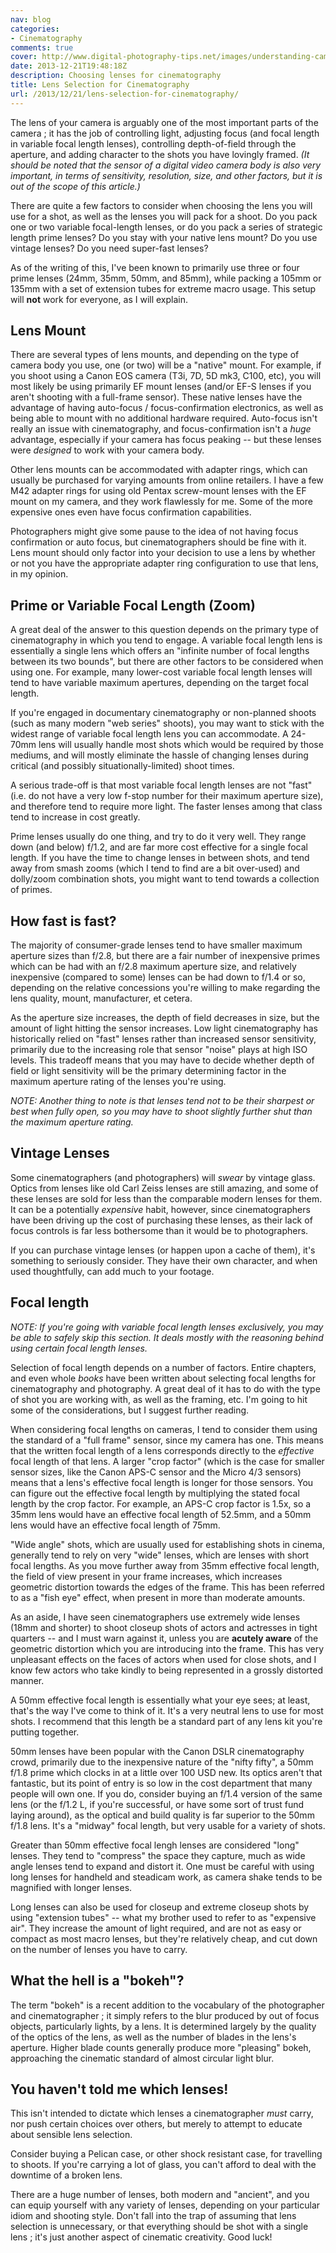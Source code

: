 ```yaml
---
nav: blog
categories:
- Cinematography
comments: true
cover: http://www.digital-photography-tips.net/images/understanding-camera-lenses-21426106.jpg
date: 2013-12-21T19:48:18Z
description: Choosing lenses for cinematography
title: Lens Selection for Cinematography
url: /2013/12/21/lens-selection-for-cinematography/
---
```


The lens of your camera is arguably one of the most important parts of the
camera ; it has the job of controlling light, adjusting focus (and focal
length in variable focal length lenses), controlling depth-of-field
through the aperture, and adding character to the shots you have lovingly
framed. _(It should be noted that the sensor of a digital video camera
body is also very important, in terms of sensitivity, resolution, size,
and other factors, but it is out of the scope of this article.)_

There are quite a few factors to consider when choosing the lens you will
use for a shot, as well as the lenses you will pack for a shoot. Do you
pack one or two variable focal-length lenses, or do you pack a series of
strategic length prime lenses? Do you stay with your native lens mount?
Do you use vintage lenses? Do you need super-fast lenses?

As of the writing of this, I've been known to primarily use three or four
prime lenses (24mm, 35mm, 50mm, and 85mm), while packing a 105mm or 135mm
with a set of extension tubes for extreme macro usage. This setup will
**not** work for everyone, as I will explain.

## Lens Mount

There are several types of lens mounts, and depending on the type of camera
body you use, one (or two) will be a "native" mount. For example, if you
shoot using a Canon EOS camera (T3i, 7D, 5D mk3, C100, etc), you will most
likely be using primarily EF mount lenses (and/or EF-S lenses if you aren't
shooting with a full-frame sensor). These native lenses have the advantage
of having auto-focus / focus-confirmation electronics, as well as being able
to mount with no additional hardware required. Auto-focus isn't really an
issue with cinematography, and focus-confirmation isn't a *huge* advantage,
especially if your camera has focus peaking -- but these lenses were
*designed* to work with your camera body.

Other lens mounts can be accommodated with adapter rings, which can usually
be purchased for varying amounts from online retailers. I have a few
M42 adapter rings for using old Pentax screw-mount lenses with the EF mount
on my camera, and they work flawlessly for me. Some of the more expensive
ones even have focus confirmation capabilities.

Photographers might give some pause to the idea of not having focus
confirmation or auto focus, but cinematographers should be fine with it.
Lens mount should only factor into your decision to use a lens by whether
or not you have the appropriate adapter ring configuration to use that
lens, in my opinion.

## Prime or Variable Focal Length (Zoom)

A great deal of the answer to this question depends on the primary type
of cinematography in which you tend to engage. A variable focal length
lens is essentially a single lens which offers an "infinite number of
focal lengths between its two bounds", but there are other factors to be
considered when using one. For example, many lower-cost variable focal
length lenses will tend to have variable maximum apertures, depending on
the target focal length.

If you're engaged in documentary cinematography or non-planned shoots
(such as many modern "web series" shoots), you may want to stick with
the widest range of variable focal length lens you can accommodate. A
24-70mm lens will usually handle most shots which would be required by
those mediums, and will mostly eliminate the hassle of changing lenses
during critical (and possibly situationally-limited) shoot times.

A serious trade-off is that most variable focal length lenses are not
"fast" (i.e. do not have a very low f-stop number for their maximum
aperture size), and therefore tend to require more light. The faster
lenses among that class tend to increase in cost greatly.

Prime lenses usually do one thing, and try to do it very well. They
range down (and below) f/1.2, and are far more cost effective for a
single focal length. If you have the time to change lenses in between
shots, and tend away from smash zooms (which I tend to find are a bit
over-used) and dolly/zoom combination shots, you might want to tend
towards a collection of primes.

## How fast is fast?

The majority of consumer-grade lenses tend to have smaller maximum aperture
sizes than f/2.8, but there are a fair number of inexpensive primes which
can be had with an f/2.8 maximum aperture size, and relatively inexpensive
(compared to some) lenses can be had down to f/1.4 or so, depending on the
relative concessions you're willing to make regarding the lens quality,
mount, manufacturer, et cetera.

As the aperture size increases, the depth of field decreases in size, but
the amount of light hitting the sensor increases. Low light cinematography
has historically relied on "fast" lenses rather than increased sensor
sensitivity, primarily due to the increasing role that sensor "noise" 
plays at high ISO levels. This tradeoff means that you may have to decide
whether depth of field or light sensitivity will be the primary determining
factor in the maximum aperture rating of the lenses you're using.

*NOTE: Another thing to note is that lenses tend not to be their sharpest
or best when fully open, so you may have to shoot slightly further shut
than the maximum aperture rating.*

## Vintage Lenses

Some cinematographers (and photographers) will *swear* by vintage glass.
Optics from lenses like old Carl Zeiss lenses are still amazing, and some
of these lenses are sold for less than the comparable modern lenses for
them. It can be a potentially *expensive* habit, however, since
cinematographers have been driving up the cost of purchasing these lenses,
as their lack of focus controls is far less bothersome than it would be
to photographers.

If you can purchase vintage lenses (or happen upon a cache of them), it's
something to seriously consider. They have their own character, and when
used thoughtfully, can add much to your footage.

## Focal length

*NOTE: If you're going with variable focal length lenses exclusively, 
you may be able to safely skip this section. It deals mostly with the
reasoning behind using certain focal length lenses.*

Selection of focal length depends on a number of factors. Entire chapters,
and even whole *books* have been written about selecting focal lengths
for cinematography and photography. A great deal of it has to do with
the type of shot you are working with, as well as the framing, etc. I'm
going to hit some of the considerations, but I suggest further reading.

When considering focal lengths on cameras, I tend to consider them using
the standard of a "full frame" sensor, since my camera has one. This means
that the written focal length of a lens corresponds directly to the
*effective* focal length of that lens. A larger "crop factor" (which is
the case for smaller sensor sizes, like the Canon APS-C sensor and the
Micro 4/3 sensors) means that a lens's effective focal length is longer
for those sensors. You can figure out the effective focal length by
multiplying the stated focal length by the crop factor. For example,
an APS-C crop factor is 1.5x, so a 35mm lens would have an effective
focal length of 52.5mm, and a 50mm lens would have an effective focal
length of 75mm.

"Wide angle" shots, which are usually used for establishing shots in
cinema, generally tend to rely on very "wide" lenses, which are lenses
with short focal lengths. As you move further away from 35mm effective
focal length, the field of view present in your frame increases, which
increases geometric distortion towards the edges of the frame. This has
been referred to as a "fish eye" effect, when present in more than
moderate amounts.

As an aside, I have seen cinematographers use extremely wide lenses
(18mm and shorter) to shoot closeup shots of actors and actresses in
tight quarters -- and I must warn against it, unless you are 
**acutely aware** of the geometric distortion which you are introducing
into the frame. This has very unpleasant effects on the faces of actors
when used for close shots, and I know few actors who take kindly to being
represented in a grossly distorted manner.

A 50mm effective focal length is essentially what your eye sees; at least,
that's the way I've come to think of it. It's a very neutral lens to use
for most shots. I recommend that this length be a standard part of any
lens kit you're putting together.

50mm lenses have been popular with the Canon DSLR cinematography crowd,
primarily due to the inexpensive nature of the "nifty fifty", a 50mm
f/1.8 prime which clocks in at a little over 100 USD new. Its optics aren't
that fantastic, but its point of entry is so low in the cost department
that many people will own one. If you do, consider buying an f/1.4 version
of the same lens (or the f/1.2 L, if you're successful, or have some sort
of trust fund laying around), as the optical and build quality is far
superior to the 50mm f/1.8 lens. It's a "midway" focal length, but very
usable for a variety of shots.

Greater than 50mm effective focal lengh lenses are considered "long"
lenses. They tend to "compress" the space they capture, much as wide angle
lenses tend to expand and distort it. One must be careful with using long
lenses for handheld and steadicam work, as camera shake tends to be
magnified with longer lenses. 

Long lenses can also be used for closeup and extreme closeup shots by using
"extension tubes" -- what my brother used to refer to as "expensive air".
They increase the amount of light required, and are not as easy or compact
as most macro lenses, but they're relatively cheap, and cut down on the
number of lenses you have to carry.

## What the hell is a "bokeh"?

The term "bokeh" is a recent addition to the vocabulary of the photographer
and cinematographer ; it simply refers to the blur produced by out of
focus objects, particularly lights, by a lens. It is determined largely by
the quality of the optics of the lens, as well as the number of blades in
the lens's aperture. Higher blade counts generally produce more "pleasing"
bokeh, approaching the cinematic standard of almost circular light blur.

## You haven't told me which lenses!

This isn't intended to dictate which lenses a cinematographer *must* carry,
nor push certain choices over others, but merely to attempt to educate
about sensible lens selection.

Consider buying a Pelican case, or other shock resistant case, for travelling
to shoots. If you're carrying a lot of glass, you can't afford to deal
with the downtime of a broken lens.

There are a huge number of lenses, both modern and "ancient", and you can
equip yourself with any variety of lenses, depending on your particular
idiom and shooting style. Don't fall into the trap of assuming that lens
selection is unnecessary, or that everything should be shot with a single
lens ; it's just another aspect of cinematic creativity. Good luck!

